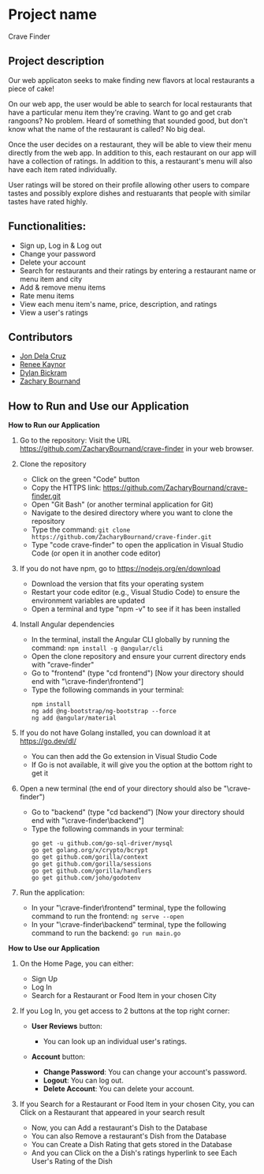 # Project name
Crave Finder

## Project description
Our web applicaton seeks to make finding new flavors at local restaurants a piece of cake!

On our web app, the user would be able to search for local restaurants that have a particular menu item they're craving. Want to go and get crab rangoons? No problem. Heard of something that sounded good, but don't know what the name of the restaurant is called? No big deal.

Once the user decides on a restaurant, they will be able to view their menu directly from the web app. In addition to this, each restaurant on our app will have a collection of ratings. In addition to this, a restaurant's menu will also have each item rated individually.

User ratings will be stored on their profile allowing other users to compare tastes and possibly explore dishes and restuarants that people with similar tastes have rated highly.

## Functionalities:
- Sign up, Log in & Log out
- Change your password
- Delete your account
- Search for restaurants and their ratings by entering a restaurant name or menu item and city
- Add & remove menu items
- Rate menu items
- View each menu item's name, price, description, and ratings
- View a user's ratings

## Contributors
- [Jon Dela Cruz](https://github.com/jondlc02)
- [Renee Kaynor](https://github.com/mkaynor)
- [Dylan Bickram](https://github.com/DylanBickram)
- [Zachary Bournand](https://github.com/ZacharyBournand)

## How to Run and Use our Application
**How to Run our Application**
1. Go to the repository: Visit the URL https://github.com/ZacharyBournand/crave-finder in your web browser.

2. Clone the repository
    - Click on the green "Code" button 
    - Copy the HTTPS link: https://github.com/ZacharyBournand/crave-finder.git
    - Open "Git Bash" (or another terminal application for Git)
    - Navigate to the desired directory where you want to clone the repository
    - Type the command: ```git clone https://github.com/ZacharyBournand/crave-finder.git```
    - Type "code crave-finder" to open the application in Visual Studio Code (or open it in another code editor)
    
3. If you do not have npm, go to https://nodejs.org/en/download
    - Download the version that fits your operating system 
    - Restart your code editor (e.g., Visual Studio Code) to ensure the environment variables are updated
    - Open a terminal and type "npm -v" to see if it has been installed

4. Install Angular dependencies
    - In the terminal, install the Angular CLI globally by running the command: ```npm install -g @angular/cli```
    - Open the clone repository and ensure your current directory ends with "crave-finder"
    - Go to "frontend" (type "cd frontend") [Now your directory should end with "\crave-finder\frontend"]
    - Type the following commands in your terminal:
        ```
        npm install
        ng add @ng-bootstrap/ng-bootstrap --force
        ng add @angular/material
        ```

5. If you do not have Golang installed, you can download it at https://go.dev/dl/
    - You can then add the Go extension in Visual Studio Code
    - If Go is not available, it will give you the option at the bottom right to get it

6. Open a new terminal (the end of your directory should also be "\crave-finder")
    - Go to "backend" (type "cd backend") [Now your directory should end with "\crave-finder\backend"]
    - Type the following commands in your terminal:
        ```
        go get -u github.com/go-sql-driver/mysql
        go get golang.org/x/crypto/bcrypt
        go get github.com/gorilla/context
        go get github.com/gorilla/sessions
        go get github.com/gorilla/handlers
        go get github.com/joho/godotenv
        ```
            
7. Run the application:
     - In your "\crave-finder\frontend" terminal, type the following command to run the frontend: ```ng serve --open```
     - In your "\crave-finder\backend" terminal, type the following command to run the backend: ```go run main.go```
     
    
**How to Use our Application**
1. On the Home Page, you can either:
     - Sign Up
     - Log In
     - Search for a Restaurant or Food Item in your chosen City
       
2. If you Log In, you get access to 2 buttons at the top right corner:
   - **User Reviews** button:  
     - You can look up an individual user's ratings.

   - **Account** button:  
     - **Change Password**: You can change your account's password.
     - **Logout**: You can log out.
     - **Delete Account**: You can delete your account.
  
3. If you Search for a Restaurant or Food Item in your chosen City, you can Click on a Restaurant that appeared in your search result
     - Now, you can Add a restaurant's Dish to the Database
     - You can also Remove a restaurant's Dish from the Database
     - You can Create a Dish Rating that gets stored in the Database
     - And you can Click on the a Dish's ratings hyperlink to see Each User's Rating of the Dish
